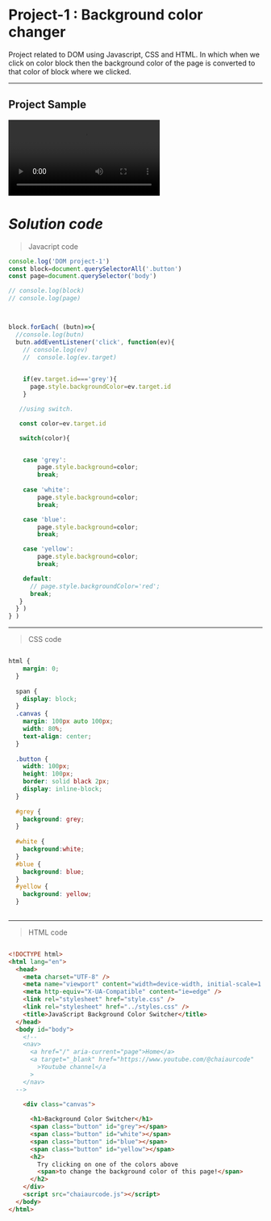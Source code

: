 
# Project-1 : Background color changer

Project related to DOM using Javascript, CSS and HTML. In which when we click on color block then the background color of the page is converted to that color of block where we clicked.


---
## **Project Sample**


<video controls src="Screen Recording 2024-10-02 204529.mp4" title="Title"></video>






# *Solution code*


>Javacript code 

```  Javascript
console.log('DOM project-1')
const block=document.querySelectorAll('.button')
const page=document.querySelector('body')

// console.log(block)
// console.log(page)



block.forEach( (butn)=>{
  //console.log(butn)
  butn.addEventListener('click', function(ev){
    // console.log(ev)
    //  console.log(ev.target)
    

    if(ev.target.id==='grey'){
      page.style.backgroundColor=ev.target.id
    }

   //using switch.

   const color=ev.target.id

   switch(color){


    case 'grey':
        page.style.background=color;
        break;
 
    case 'white':
        page.style.background=color;
        break;

    case 'blue':
        page.style.background=color;
        break;

    case 'yellow':
        page.style.background=color;
        break;

    default:
      // page.style.backgroundColor='red';
      break;
   }
  } )
} )

```

---

> CSS code
```css

html {
    margin: 0;
  }
  
  span {
    display: block;
  }
  .canvas {
    margin: 100px auto 100px;
    width: 80%;
    text-align: center;
  }
  
  .button {
    width: 100px;
    height: 100px;
    border: solid black 2px;
    display: inline-block;
  }
  
  #grey {
    background: grey;
  }
  
  #white {
    background:white;
  }
  #blue {
    background: blue;
  }
  #yellow {
    background: yellow;
  }
  
```
---

>HTML code

```HTML

<!DOCTYPE html>
<html lang="en">
  <head>
    <meta charset="UTF-8" />
    <meta name="viewport" content="width=device-width, initial-scale=1.0" />
    <meta http-equiv="X-UA-Compatible" content="ie=edge" />
    <link rel="stylesheet" href="style.css" />
    <link rel="stylesheet" href="../styles.css" />
    <title>JavaScript Background Color Switcher</title>
  </head>
  <body id="body">
    <!--
    <nav>
      <a href="/" aria-current="page">Home</a>
      <a target="_blank" href="https://www.youtube.com/@chaiaurcode"
        >Youtube channel</a
      >
    </nav>
  -->

    <div class="canvas">
     
      <h1>Background Color Switcher</h1>
      <span class="button" id="grey"></span>
      <span class="button" id="white"></span>
      <span class="button" id="blue"></span>
      <span class="button" id="yellow"></span>
      <h2>
        Try clicking on one of the colors above
        <span>to change the background color of this page!</span>
      </h2>
    </div>
    <script src="chaiaurcode.js"></script>
  </body>
</html>

```


